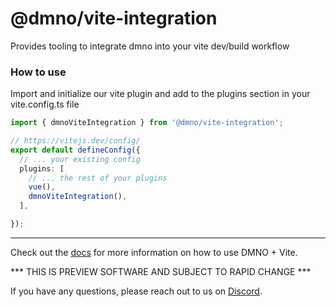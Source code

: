 # @dmno/vite-integration

Provides tooling to integrate dmno into your vite dev/build workflow

### How to use

Import and initialize our vite plugin and add to the plugins section in your vite.config.ts file

```typescript
import { dmnoViteIntegration } from '@dmno/vite-integration';

// https://vitejs.dev/config/
export default defineConfig({
  // ... your existing config
  plugins: [
    // ... the rest of your plugins
    vue(),
    dmnoViteIntegration(),
  ],

});
```

----

Check out the [docs](https://dmno.dev/docs/guides/frameworks/vite/) for more information on how to use DMNO + Vite.

*** THIS IS PREVIEW SOFTWARE AND SUBJECT TO RAPID CHANGE ***

If you have any questions, please reach out to us on [Discord](https://discord.gg/Q9GW2PzD).
